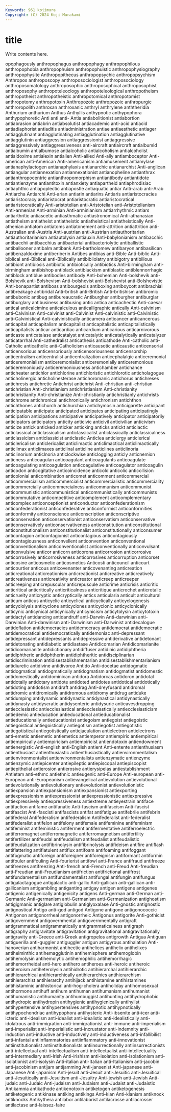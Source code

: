 ```yaml
---
Keywords: 961 kojimura
Copyright: (C) 2024 Koji Murakami
---
```


# title

Write contents here.



opophagously anthropophagus anthropophagy anthropophilous anthropophobia anthropophuism anthropophuistic anthropophysiography
anthropophysite Anthropopithecus anthropopsychic anthropopsychism Anthropos anthroposcopy anthroposociologist anthroposociology anthroposomatology anthroposophic
anthroposophical anthroposophist anthroposophy anthropoteleoclogy anthropoteleological anthropotheism anthropotheist anthropotheistic anthropotomical anthropotomist
anthropotomy anthropotoxin Anthropozoic anthropozoic anthropurgic anthroropolith anthroxan anthroxanic anthryl anthrylene
anththeridia Anthurium anthurium Anthus Anthyllis anthypnotic anthypophora anthypophoretic Anti anti
anti- Antia antiabolitionist antiabortion antiabrasion antiabrin antiabsolutist antiacademic anti-acid antiacid
antiadiaphorist antiaditis antiadministration antiae antiaesthetic antiager antiagglutinant antiagglutinating antiagglutination antiagglutinative
antiagglutinin antiaggression antiaggressionist antiaggressive antiaggressively antiaggressiveness anti-aircraft antiaircraft antialbumid antialbumin
antialbumose antialcoholic antialcoholism antialcoholist antialdoxime antialexin antialien Anti-allied Anti-ally antiamboceptor
Anti-american anti-American Anti-americanism antiamusement antiamylase antianaphylactogen antianaphylaxis antianarchic antianarchist Anti-anglican
antiangular antiannexation antiannexationist antianopheline antianthrax antianthropocentric antianthropomorphism antiantibody antiantidote antiantienzyme
antiantitoxin antianxiety antiapartheid antiaphrodisiac antiaphthic antiapoplectic antiapostle antiaquatic antiar Anti-arab
anti-Arab Antiarcha Antiarchi Anti-arian antiarin antiarins Antiaris antiaristocracies antiaristocracy antiaristocrat
antiaristocratic antiaristocratical antiaristocratically Anti-aristotelian anti-Aristotelian anti-Aristotelianism Anti-armenian Anti-arminian Anti-arminianism antiarrhythmic
antiars antiarthritic antiascetic antiasthmatic antiastronomical Anti-athanasian antiatheism antiatheist antiatheistic antiatheistical
antiatheistically Anti-athenian antiatom antiatoms antiatonement anti-attrition antiattrition anti-Australian anti-Austria Anti-austrian
anti-Austrian antiauthoritarian antiauthoritarianism antiautolysin antiauxin Anti-babylonianism antibacchic antibacchii antibacchius antibacterial
antibacteriolytic antiballistic antiballooner antibalm antibank Anti-bartholomew antibaryon antibasilican antibenzaldoxime antiberiberin
Antibes antibias anti-Bible Anti-biblic Anti-biblical anti-Biblical anti-Biblically antibibliolatry antibigotry antibilious
antibiont antibiosis antibiotic antibiotically antibiotics Anti-birmingham anti-birmingham antibishop antiblack antiblackism
antiblastic antiblennorrhagic antiblock antiblue antibodies antibody Anti-bohemian Anti-bolshevik anti-Bolshevik anti-Bolshevism
Anti-bolshevist anti-Bolshevist anti-Bolshevistic Anti-bonapartist antiboss antibourgeois antiboxing antiboycott antibrachial antibreakage
antibridal Anti-british anti-British Anti-britishism antibromic antibubonic antibug antibureaucratic Antiburgher antiburgher
antiburglar antiburglary antibusiness antibusing antic antica anticachectic Anti-caesar antical anticalcimine
anticalculous anticalligraphic antically Anti-calvinism anti-Calvinism Anti-calvinist anti-Calvinist Anti-calvinistic anti-Calvinistic anti-Calvinistical
Anti-calvinistically anticamera anticancer anticancerous anticapital anticapitalism anticapitalist anticapitalistic anticapitalistically anticapitalists
anticar anticardiac anticardium anticarious anticarnivorous anticaste anticatalase anticatalyst anticatalytic anticatalytically
anticatalyzer anticatarrhal Anti-cathedralist anticathexis anticathode Anti-catholic anti-Catholic anticatholic anti-Catholicism anticausotic
anticaustic anticensorial anticensorious anticensoriously anticensoriousness anticensorship anticentralism anticentralist anticentralization anticephalalgic
anticeremonial anticeremonialism anticeremonialist anticeremonially anticeremonious anticeremoniously anticeremoniousness antichamber antichance anticheater
antichlor antichlorine antichloristic antichlorotic anticholagogue anticholinergic anticholinesterase antichoromanic antichorus antichreses
antichresis antichretic Antichrist antichrist Anti-christian anti-christian antichristian Anti-christianism antichristianism Anti-christianity
antichristianity Anti-christianize Anti-christianly antichristianly antichrists antichrome antichronical antichronically antichronism antichthon
antichthones antichurch antichurchian antichymosin anticigarette anticipant anticipatable anticipate anticipated anticipates
anticipating anticipatingly anticipation anticipations anticipative anticipatively anticipator anticipatorily anticipators anticipatory
anticity anticivic anticivil anticivilian anticivism anticize antick anticked anticker anticking
anticks antickt anticlactic anticlassical anticlassicalism anticlassicalist anticlassically anticlassicalness anticlassicism anticlassicist
anticlastic Anticlea anticlergy anticlerical anticlericalism anticlericalist anticlimactic anticlimactical anticlimactically anticlimax
anticlimaxes anticlinal anticline anticlines anticlinoria anticlinorium anticlnoria anticlockwise anticlogging anticly
anticnemion anticness anticoagulan anticoagulant anticoagulants anticoagulate anticoagulating anticoagulation anticoagulative anticoagulator
anticoagulin anticodon anticogitative anticoincidence anticold anticolic anticollision anticolonial anticombination anticomet
anticomment anticommercial anticommercialism anticommercialist anticommercialistic anticommerciality anticommercially anticommercialness anticommunism anticommunist
anticommunistic anticommunistical anticommunistically anticommunists anticommutative anticompetitive anticomplement anticomplementary anticomplex anticonceptionist
anticonductor anticonfederationism anticonfederationist anticonfederative anticonformist anticonformities anticonformity anticonscience anticonscription anticonscriptive
anticonservation anticonservationist anticonservatism anticonservative anticonservatively anticonservativeness anticonstitution anticonstitutional anticonstitutionalism anticonstitutionalist
anticonstitutionally anticonsumer anticontagion anticontagionist anticontagious anticontagiously anticontagiousness anticonvellent anticonvention anticonventional
anticonventionalism anticonventionalist anticonventionally anticonvulsant anticonvulsive anticor anticorn anticorona anticorrosion anticorrosive
anticorrosively anticorrosiveness anticorrosives anticorruption anticorset anticosine anticosmetic anticosmetics Anticosti anticouncil
anticourt anticourtier anticous anticovenanter anticovenanting anticreation anticreational anticreationism anticreationist anticreative
anticreatively anticreativeness anticreativity anticreator anticreep anticreeper anticreeping anticrepuscular anticrepuscule anticrime
anticrisis anticritic anticritical anticritically anticriticalness anticritique anticrochet anticrotalic anticruelty anticryptic
anticryptically antics anticularia anticult anticultural anticum anticus anticyclic anticyclical anticyclically
anticyclogenesis anticyclolysis anticyclone anticyclones anticyclonic anticyclonically anticynic anticynical anticynically anticynicism
anticytolysin anticytotoxin antidactyl antidancing antidandruff anti-Darwin Anti-darwinian anti-Darwinian Anti-darwinism anti-Darwinism
anti-Darwinist antidecalogue antideflation antidemocracies antidemocracy antidemocrat antidemocratic antidemocratical antidemocratically antidemoniac
anti-depressant antidepressant antidepressants antidepressive antiderivative antidetonant antidetonating antidiabetic antidiastase Antidicomarian
Antidicomarianite antidicomarianite antidictionary antidiffuser antidinic antidiphtheria antidiphtheric antidiphtherin antidiphtheritic antidisciplinarian
antidiscrimination antidisestablishmentarian antidisestablishmentarianism antidiuretic antidivine antidivorce Antido Anti-docetae antidogmatic antidogmatical
antidogmatically antidogmatism antidogmatist antidomestic antidomestically antidominican antidora Antidorcas antidoron antidotal
antidotally antidotary antidote antidoted antidotes antidotical antidotically antidoting antidotism antidraft
antidrag Anti-dreyfusard antidromal antidromic antidromically antidromous antidromy antidrug antiduke antidumping
antidynamic antidynastic antidynastical antidynastically antidynasty antidyscratic antidysenteric antidysuric antieavesdropping antiecclesiastic
antiecclesiastical antiecclesiastically antiecclesiasticism antiedemic antieducation antieducational antieducationalist antieducationally antieducationist antiegoism
antiegoist antiegoistic antiegoistical antiegoistically antiegotism antiegotist antiegotistic antiegotistical antiegotistically antiejaculation
antielectron antielectrons anti-emetic antiemetic antiemetics antiemperor antiempiric antiempirical antiempirically antiempiricism
antiempiricist antiendotoxin antiendowment antienergistic Anti-english anti-English antient Anti-entente antienthusiasm antienthusiast
antienthusiastic antienthusiastically antienvironmentalism antienvironmentalist antienvironmentalists antienzymatic antienzyme antienzymic antiepicenter antiepileptic
antiepiscopal antiepiscopist antiepithelial antierosion antierosive antierysipelas antiestablishment Antietam anti-ethmc antiethnic
antieugenic anti-Europe Anti-european anti-European anti-Europeanism antievangelical antievolution antievolutional antievolutionally antievolutionary
antievolutionist antievolutionistic antiexpansion antiexpansionism antiexpansionist antiexporting antiexpressionism antiexpressionist antiexpressionistic antiexpressive
antiexpressively antiexpressiveness antiextreme antieyestrain antiface antifaction antifame antifanatic Anti-fascism antifascism
Anti-fascist antifascist Anti-fascisti antifascists antifat antifatigue antifebrile antifebrin antifederal Antifederalism
antifederalism Antifederalist anti-federalist antifederalist antifelon antifelony antifemale antifeminine antifeminism antifeminist
antifeministic antiferment antifermentative antiferroelectric antiferromagnet antiferromagnetic antiferromagnetism antifertility antifertilizer antifeudal
antifeudalism antifeudalist antifeudalistic antifeudalization antifibrinolysin antifibrinolysis antifideism antifire antiflash antiflattering
antiflatulent antiflux antifoam antifoaming antifoggant antifogmatic antiforeign antiforeigner antiforeignism antiformant
antiformin antifouler antifouling Anti-fourierist antifowl anti-France antifraud antifreeze antifreezes antifreezing
Anti-french anti-French anti-Freud Anti-freudian anti-Freudian anti-Freudianism antifriction antifrictional antifrost antifundamentalism
antifundamentalist antifungal antifungin antifungus antigalactagogue antigalactic anti-gallic Anti-gallican anti-gallican anti-gallicanism
antigambling antiganting antigay antigen antigene antigenes antigenic antigenically antigenicity antigens
Anti-german anti-German anti-Germanic Anti-germanism anti-Germanism anti-Germanization antighostism antigigmanic antiglare antiglobulin
antiglyoxalase Anti-gnostic antignostic antignostical Antigo anti-god antigod Antigone antigone antigonococcic
Antigonon antigonorrheal antigonorrheic Antigonus antigorite Anti-gothicist antigovernment antigovernmental antigovernmentally antigraft
antigrammatical antigrammatically antigrammaticalness antigraph antigraphy antigravitate antigravitation antigravitational antigravitationally antigravity
anti-Greece anti-Greek antigropelos antigrowth Antigua Antiguan antiguerilla anti-guggler antiguggler antigun
antigyrous antihalation Anti-hanoverian antiharmonist antihectic antihelices antihelix antihelixes antihelminthic antihemagglutinin
antihemisphere antihemoglobin antihemolysin antihemolytic antihemophilic antihemorrhagic antihemorrheidal anti-hero antihero antiheroes
anti-heroic antiheroic antiheroism antiheterolysin antihidrotic antihierarchal antihierarchic antihierarchical antihierarchically antihierarchies
antihierarchism antihierarchist antihierarchy antihijack antihistamine antihistamines antihistaminic antihistorical anti-hog-cholera antiholiday
antihomosexual antihormone antihuff antihum antihuman antihumanism antihumanist antihumanistic antihumanity antihumbuggist
antihunting antihydrophobic antihydropic antihydropin antihygienic antihygienically antihylist antihypertensive antihypertensives antihypnotic
antihypnotically antihypochondriac antihypophora antihysteric Anti-ibsenite anti-icer anti-icteric anti-idealism anti-idealist anti-idealistic
anti-idealistically anti-idolatrous anti-immigration anti-immigrationist anti-immune anti-imperialism anti-imperialist anti-imperialistic anti-incrustator anti-indemnity
anti-induction anti-inductive anti-inductively anti-inductiveness anti-infallibilist anti-infantal antiinflammatories antiinflammatory anti-innovationist antiinstitutionalist
antiinstitutionalists antiinsurrectionally antiinsurrectionists anti-intellectual anti-intellectualism anti-intellectualist anti-intellectuality anti-intermediary anti-Irish Anti-irishism
anti-isolation anti-isolationism anti-isolationist anti-isolysin Anti-italian anti-Italian anti-Italianism anti-jacobin anti-jacobinism antijam
antijamming Anti-jansenist Anti-japanese anti-Japanese Anti-japanism Anti-jesuit anti-Jesuit anti-Jesuitic anti-Jesuitical anti-Jesuitically
anti-Jesuitism anti-Jesuitry Anti-jewish anti-Jewish Anti-judaic anti-Judaic Anti-judaism anti-Judaism anti-Judaist anti-Judaistic
Antikamnia antikathode antikenotoxin antiketogen antiketogenesis antiketogenic antikinase antiking antikings Anti-klan
Anti-klanism antiknock antiknocks Antikythera antilabor antilaborist antilacrosse antilacrosser antilactase anti-laissez-faire
